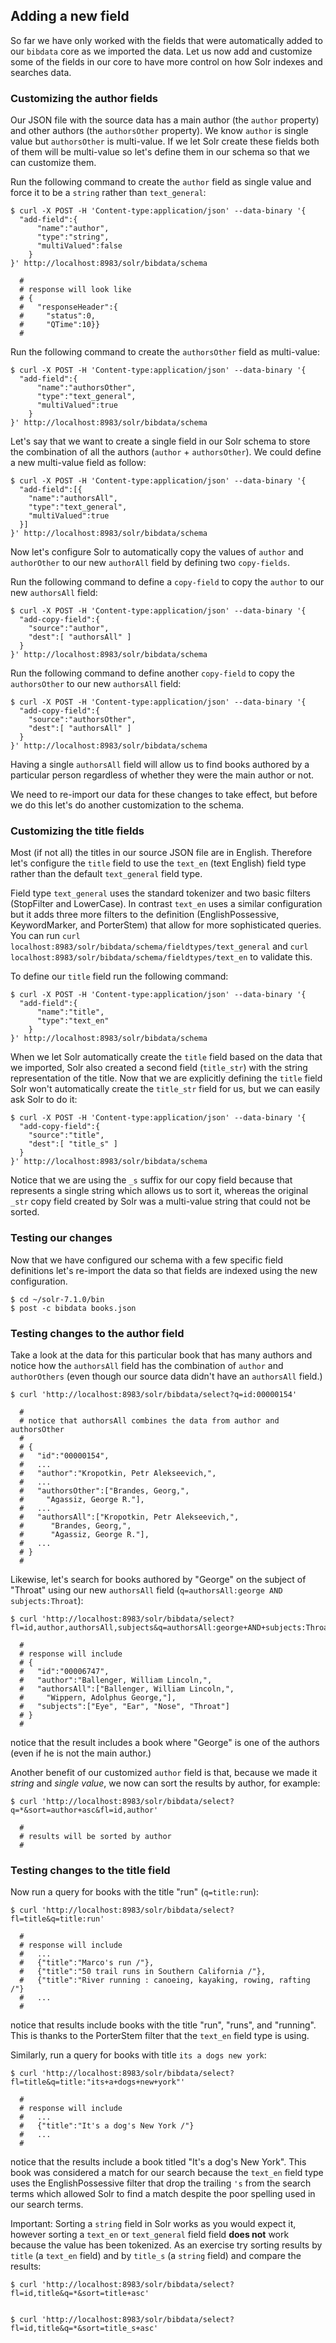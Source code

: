 ## Adding a new field
So far we have only worked with the fields that were automatically added to our `bibdata` core as we imported the data. Let us now add and customize some of the fields in our core to have more control on how Solr indexes and searches data.


### Customizing the author fields
Our JSON file with the source data has a main author (the `author` property) and other authors (the `authorsOther` property). We know `author` is single value but `authorsOther` is multi-value. If we let Solr create these fields both of them will be multi-value so let's define them in our schema so that we can customize them.

Run the following command to create the `author` field as single value and force it to be a `string` rather than `text_general`:

```
$ curl -X POST -H 'Content-type:application/json' --data-binary '{
  "add-field":{
      "name":"author",
      "type":"string",
      "multiValued":false
    }
}' http://localhost:8983/solr/bibdata/schema

  #
  # response will look like
  # {
  #   "responseHeader":{
  #     "status":0,
  #     "QTime":10}}
  #
```

Run the following command to create the `authorsOther` field as multi-value:

```
$ curl -X POST -H 'Content-type:application/json' --data-binary '{
  "add-field":{
      "name":"authorsOther",
      "type":"text_general",
      "multiValued":true
    }
}' http://localhost:8983/solr/bibdata/schema
```

Let's say that we want to create a single field in our Solr schema to store the combination of all the authors (`author` + `authorsOther`). We could define a new multi-value field as follow:

```
$ curl -X POST -H 'Content-type:application/json' --data-binary '{
  "add-field":[{
    "name":"authorsAll",
    "type":"text_general",
    "multiValued":true
  }]
}' http://localhost:8983/solr/bibdata/schema
```

Now let's configure Solr to automatically copy the values of `author` and `authorOther` to our new `authorAll` field by defining two `copy-fields`.

Run the following command to define a `copy-field` to copy the `author` to our new `authorsAll` field:

```
$ curl -X POST -H 'Content-type:application/json' --data-binary '{
  "add-copy-field":{
    "source":"author",
    "dest":[ "authorsAll" ]
  }
}' http://localhost:8983/solr/bibdata/schema
```

Run the following command to define another `copy-field` to copy the `authorsOther` to our new `authorsAll` field:

```
$ curl -X POST -H 'Content-type:application/json' --data-binary '{
  "add-copy-field":{
    "source":"authorsOther",
    "dest":[ "authorsAll" ]
  }
}' http://localhost:8983/solr/bibdata/schema
```

Having a single `authorsAll` field will allow us to find books authored by a particular person regardless of whether they were the main author or not.

We need to re-import our data for these changes to take effect, but before we do this let's do another customization to the schema.


### Customizing the title fields
Most (if not all) the titles in our source JSON file are in English. Therefore let's configure the `title` field to use the `text_en` (text English) field type rather than the default `text_general` field type.

Field type `text_general` uses the standard tokenizer and two basic filters (StopFilter and LowerCase). In contrast `text_en` uses a similar configuration but it adds three more filters to the definition (EnglishPossessive, KeywordMarker, and PorterStem) that allow for more sophisticated queries. You can run `curl localhost:8983/solr/bibdata/schema/fieldtypes/text_general` and `curl localhost:8983/solr/bibdata/schema/fieldtypes/text_en` to validate this.

To define our `title` field run the following command:
```
$ curl -X POST -H 'Content-type:application/json' --data-binary '{
  "add-field":{
      "name":"title",
      "type":"text_en"
    }
}' http://localhost:8983/solr/bibdata/schema
```

When we let Solr automatically create the `title` field based on the data that we imported, Solr also created a second field (`title_str`) with the string representation of the title. Now that we are explicitly defining the `title` field Solr won't automatically create the `title_str` field for us, but we can easily ask Solr to do it:

```
$ curl -X POST -H 'Content-type:application/json' --data-binary '{
  "add-copy-field":{
    "source":"title",
    "dest":[ "title_s" ]
  }
}' http://localhost:8983/solr/bibdata/schema
```

Notice that we are using the `_s` suffix for our copy field because that represents a single string which allows us to sort it, whereas the original `_str` copy field created by Solr was a multi-value string that could not be sorted.

### Testing our changes
Now that we have configured our schema with a few specific field definitions let's re-import the data so that fields are indexed using the new configuration.

```
$ cd ~/solr-7.1.0/bin
$ post -c bibdata books.json
```


### Testing changes to the author field

Take a look at the data for this particular book that has many authors and notice how the `authorsAll` field has the combination of `author` and `authorOthers` (even though our source data didn't have an `authorsAll` field.)

```
$ curl 'http://localhost:8983/solr/bibdata/select?q=id:00000154'

  #
  # notice that authorsAll combines the data from author and authorsOther
  #
  # {
  #   "id":"00000154",
  #   ...
  #   "author":"Kropotkin, Petr Alekseevich,",
  #   ...
  #   "authorsOther":["Brandes, Georg,",
  #     "Agassiz, George R."],
  #   ...
  #   "authorsAll":["Kropotkin, Petr Alekseevich,",
  #      "Brandes, Georg,",
  #      "Agassiz, George R."],
  #   ...
  # }
  #
```

Likewise, let's search for books authored by "George" on the subject of "Throat" using our new `authorsAll` field (`q=authorsAll:george AND subjects:Throat`):

```
$ curl 'http://localhost:8983/solr/bibdata/select?fl=id,author,authorsAll,subjects&q=authorsAll:george+AND+subjects:Throat'

  #
  # response will include
  # {
  #   "id":"00006747",
  #   "author":"Ballenger, William Lincoln,",
  #   "authorsAll":["Ballenger, William Lincoln,",
  #     "Wippern, Adolphus George,"],
  #   "subjects":["Eye", "Ear", "Nose", "Throat"]
  # }
  #
```

notice that the result includes a book where "George" is one of the authors (even if he is not the main author.)

Another benefit of our customized `author` field is that, because we made it *string* and *single value*, we now can sort the results by author, for example:

```
$ curl 'http://localhost:8983/solr/bibdata/select?q=*&sort=author+asc&fl=id,author'

  #
  # results will be sorted by author
  #
```

### Testing changes to the title field

Now run a query for books with the title "run" (`q=title:run`):

```
$ curl 'http://localhost:8983/solr/bibdata/select?fl=title&q=title:run'

  #
  # response will include
  #   ...
  #   {"title":"Marco's run /"},
  #   {"title":"50 trail runs in Southern California /"},
  #   {"title":"River running : canoeing, kayaking, rowing, rafting /"}
  #   ...
  #
```

notice that results include books with the title "run", "runs", and "running". This is thanks to the PorterStem filter that the `text_en` field type is using.

Similarly, run a query for books with title `its a dogs new york`:

```
$ curl 'http://localhost:8983/solr/bibdata/select?fl=title&q=title:"its+a+dogs+new+york"'

  #
  # response will include
  #   ...
  #   {"title":"It's a dog's New York /"}
  #   ...
  #
```

notice that the results include a book titled "It's a dog's New York". This book was considered a match for our search because the `text_en` field type uses the EnglishPossessive filter that drop the trailing `'s` from the search terms which allowed Solr to find a match despite the poor spelling used in our search terms.


Important: Sorting a `string` field in Solr works as you would expect it, however sorting a `text_en` or `text_general` field field **does not** work because the value has been tokenized. As an exercise try sorting results by `title` (a `text_en` field) and by `title_s` (a `string` field) and compare the results:

```
$ curl 'http://localhost:8983/solr/bibdata/select?fl=id,title&q=*&sort=title+asc'


$ curl 'http://localhost:8983/solr/bibdata/select?fl=id,title&q=*&sort=title_s+asc'

```
